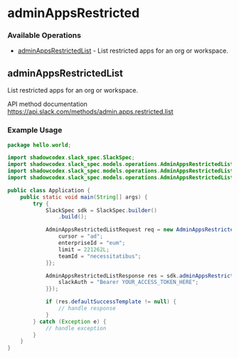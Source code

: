 # adminAppsRestricted

### Available Operations

* [adminAppsRestrictedList](#adminappsrestrictedlist) - List restricted apps for an org or workspace.

## adminAppsRestrictedList

List restricted apps for an org or workspace.

API method documentation
<https://api.slack.com/methods/admin.apps.restricted.list>

### Example Usage

```java
package hello.world;

import shadowcodex.slack_spec.SlackSpec;
import shadowcodex.slack_spec.models.operations.AdminAppsRestrictedListRequest;
import shadowcodex.slack_spec.models.operations.AdminAppsRestrictedListResponse;
import shadowcodex.slack_spec.models.operations.AdminAppsRestrictedListSecurity;

public class Application {
    public static void main(String[] args) {
        try {
            SlackSpec sdk = SlackSpec.builder()
                .build();

            AdminAppsRestrictedListRequest req = new AdminAppsRestrictedListRequest("mollitia") {{
                cursor = "ad";
                enterpriseId = "eum";
                limit = 221262L;
                teamId = "necessitatibus";
            }};            

            AdminAppsRestrictedListResponse res = sdk.adminAppsRestricted.adminAppsRestrictedList(req, new AdminAppsRestrictedListSecurity("odit") {{
                slackAuth = "Bearer YOUR_ACCESS_TOKEN_HERE";
            }});

            if (res.defaultSuccessTemplate != null) {
                // handle response
            }
        } catch (Exception e) {
            // handle exception
        }
    }
}
```
